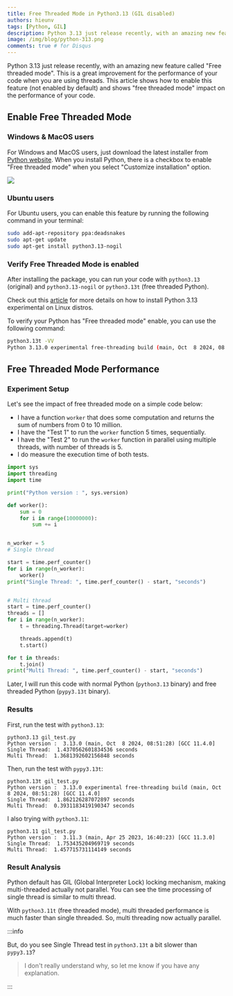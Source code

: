 ```yaml
---
title: Free Threaded Mode in Python3.13 (GIL disabled)
authors: hieunv
tags: [Python, GIL]
description: Python 3.13 just release recently, with an amazing new feature called "Free threaded mode". This is a great improvement for the performance of your code when you are using threads.
image: /img/blog/python-313.png
comments: true # for Disqus
---
```


Python 3.13 just release recently, with an amazing new feature called "Free threaded mode". This is a great improvement for the performance of your code when you are using threads. This article shows how to enable this feature (not enabled by default) and shows "free threaded mode" impact on the performance of your code.

<!--truncate-->

## Enable Free Threaded Mode

### Windows & MacOS users

For Windows and MacOS users, just download the latest installer from [Python website](https://www.python.org/downloads/). When you install Python, there is a checkbox to enable "Free threaded mode" when you select "Customize installation" option.

![](/img/blog/python313-no-gil.png)

### Ubuntu users

For Ubuntu users, you can enable this feature by running the following command in your terminal:

```bash
sudo add-apt-repository ppa:deadsnakes
sudo apt-get update
sudo apt-get install python3.13-nogil
```

### Verify Free Threaded Mode is enabled

After installing the package, you can run your code with `python3.13` (original) and `python3.13-nogil` or `python3.13t` (free threaded Python).

Check out this [article](https://py-free-threading.github.io/installing_cpython/#linux-distros) for more details on how to install Python 3.13 experimental on Linux distros.

To verify your Python has "Free threaded mode" enable, you can use the following command:

```bash
python3.13t -VV
Python 3.13.0 experimental free-threading build (main, Oct  8 2024, 08:51:28) [GCC 11.4.0]
```


## Free Threaded Mode Performance

### Experiment Setup

Let's see the impact of free threaded mode on a simple code below:
- I have a function `worker` that does some computation and returns the sum of numbers from 0 to 10 million.
- I have the "Test 1" to run the `worker` function 5 times, sequentially.
- I have the "Test 2" to run the `worker` function in parallel using multiple threads, with number of threads is 5.
- I do measure the execution time of both tests.

```py
import sys
import threading
import time

print("Python version : ", sys.version)

def worker():
    sum = 0
    for i in range(10000000):
        sum += i


n_worker = 5
# Single thread

start = time.perf_counter()
for i in range(n_worker):
    worker()
print("Single Thread: ", time.perf_counter() - start, "seconds")


# Multi thread
start = time.perf_counter()
threads = []
for i in range(n_worker):
    t = threading.Thread(target=worker)

    threads.append(t)
    t.start()

for t in threads:
    t.join()
print("Multi Thread: ", time.perf_counter() - start, "seconds")

```

Later, I will run this code with normal Python (`python3.13` binary) and free threaded Python (`pypy3.13t` binary).

### Results

First, run the test with `python3.13`:
```
python3.13 gil_test.py 
Python version :  3.13.0 (main, Oct  8 2024, 08:51:28) [GCC 11.4.0]
Single Thread:  1.4370562601834536 seconds
Multi Thread:  1.3681392602156848 seconds
```

Then, run the test with `pypy3.13t`:
```
python3.13t gil_test.py 
Python version :  3.13.0 experimental free-threading build (main, Oct  8 2024, 08:51:28) [GCC 11.4.0]
Single Thread:  1.862126287072897 seconds
Multi Thread:  0.3931183419190347 seconds
```

I also trying with `python3.11`:
```
python3.11 gil_test.py 
Python version :  3.11.3 (main, Apr 25 2023, 16:40:23) [GCC 11.3.0]
Single Thread:  1.753435204969719 seconds
Multi Thread:  1.457715731114149 seconds
```

### Result Analysis

Python default has GIL (Global Interpreter Lock) locking mechanism, making multi-threaded actually not parallel. You can see the time processing of single thread is similar to multi thread.

With `python3.11t` (free threaded mode), multi threaded performance is much faster than single threaded. So, multi threading now actually parallel.

:::info

But, do you see Single Thread test in `python3.13t` a bit slower than `pypy3.13`?

> I don't really understand why, so let me know if you have any explanation.

:::